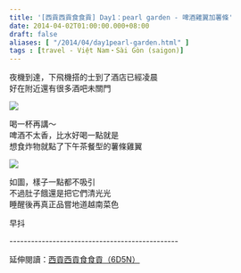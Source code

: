 ```yaml
---
title: '[西貢西貢食食貢] Day1：pearl garden - 啤酒雞翼加薯條'
date: 2014-04-02T01:00:00.000+08:00
draft: false
aliases: [ "/2014/04/day1pearl-garden.html" ]
tags : [travel - Việt Nam・Sài Gòn (saigon)]
---
```


夜機到達，下飛機搭的士到了酒店已經凌晨  
好在附近還有很多酒吧未關門  

[![](https://3.bp.blogspot.com/-mQ63C6sEksc/XDCEj0D8SZI/AAAAAAAAEOA/Xh274FFTZWQSg3hVtzHFinyu-0xIoYpfACLcBGAs/s640/50.jpg)](https://3.bp.blogspot.com/-mQ63C6sEksc/XDCEj0D8SZI/AAAAAAAAEOA/Xh274FFTZWQSg3hVtzHFinyu-0xIoYpfACLcBGAs/s1600/50.jpg)

喝一杯再講～  
啤酒不太香，比水好喝一點就是  
想食炸物就點了下午茶餐型的薯條雞翼  

[![](https://4.bp.blogspot.com/-JaxKNi94978/XDCEpBMCN5I/AAAAAAAAEOE/sGb5uxnmUQM70vQKuMLQA4lCyK74v0rUACLcBGAs/s640/51.jpg)](https://4.bp.blogspot.com/-JaxKNi94978/XDCEpBMCN5I/AAAAAAAAEOE/sGb5uxnmUQM70vQKuMLQA4lCyK74v0rUACLcBGAs/s1600/51.jpg)

如圖，樣子一點都不吸引  
不過肚子餓還是把它們清光光  
睡醒後再真正品嘗地道越南菜色  
  
早抖  
  
\-----------------------------------------------  
  
延伸閱讀：[西貢西貢食食貢（6D5N）](http://www.hidie.net/2014/04/6d5n.html)